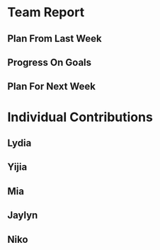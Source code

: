 # Team Report
## Plan From Last Week

## Progress On Goals

## Plan For Next Week

# Individual Contributions

## Lydia

## Yijia

## Mia

## Jaylyn

## Niko
